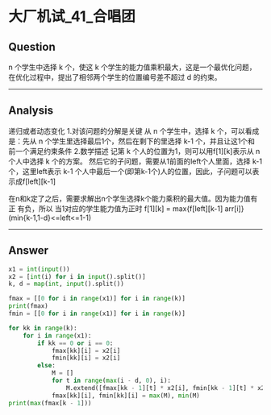 # 大厂机试_41_合唱团


## Question
n 个学生中选择 k 个，使这 k 个学生的能力值乘积最大，这是一个最优化问题，在优化过程中，提出了相邻两个学生的位置编号差不超过 d 的约束。

----

## Analysis
递归或者动态变化
1.对该问题的分解是关键
从 n 个学生中，选择 k 个，可以看成是：先从 n 个学生里选择最后1个，然后在剩下的里选择 k-1 个，并且让这1个和
前一个满足约束条件
2.数学描述
记第 k 个人的位置为1，则可以用f[1][k]表示从 n 个人中选择 k 个的方案。
然后它的子问题，需要从1前面的left个人里面，选择 k-1 个，这里left表示
k-1 个人中最后一个(即第k-1个)人的位置，因此，子问题可以表示成f[left][k-1]

在n和k定了之后，需要求解出n个学生选择k个能力乘积的最大值。因为能力值有正
有负，所以
当1对应的学生能力值为正时
f[1][k] = max{f[left][k-1] arr[i]}(min{k-1,1-d}<=left<=1-1)

----

## Answer
```python
x1 = int(input())
x2 = [int(i) for i in input().split()]
k, d = map(int, input().split())

fmax = [[0 for i in range(x1)] for i in range(k)]
print(fmax)
fmin = [[0 for i in range(x1)] for i in range(k)]

for kk in range(k):
    for i in range(x1):
        if kk == 0 or i == 0:
            fmax[kk][i] = x2[i]
            fmin[kk][i] = x2[i]
        else:
            M = []
            for t in range(max(i - d, 0), i):
                M.extend([fmax[kk - 1][t] * x2[i], fmin[kk - 1][t] * x2[i]])
            fmax[kk][i], fmin[kk][i] = max(M), min(M)
print(max(fmax[k - 1]))
```